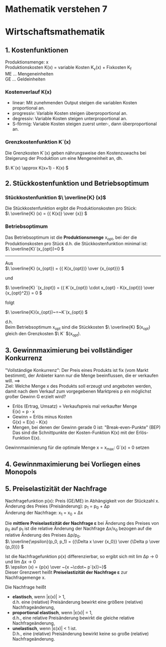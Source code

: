 # Mathematik verstehen 7

# Wirtschaftsmathematik
## 1. Kostenfunktionen
Produktionsmenge: x   
Produktionskosten K(x) = variable Kosten K<sub>v</sub>(x) + Fixkosten K<sub>f</sub>   
ME ... Mengeneinheiten   
GE ... Geldeinheiten   

### Kostenverlauf K(x)
* linear: Mit zunehmenden Output steigen die variablen Kosten proportional an.   
* progressiv: Variable Kosten steigen überproportional an.   
* degressiv: Variable Kosten steigen unterproportional an.   
* S-förmig: Variable Kosten steigen zuerst unter-, dann überproportional an.      

### Grenzkostenfunktion K´(x)
Die Grenzkosten K´(x) geben nährungsweise den Kostenzuwachs bei Steigerung der Produktion um eine Mengeneinheit an, dh.   

$\ K´(x) \approx K(x+1) - K(x) $

## 2. Stückkostenfunktion und Betriebsoptimum
### Stückkostenfunktion $\ \overline{K} (x)$
Die Stückkostenfunktion ergibt die Produktionskosten pro Stück:   
$\ \overline{K} (x) = {{ K(x)} \over {x}} $   

### Betriebsoptimum
Das Betriebsoptimum ist die __Produktionsmenge__ x<sub>opt</sub>, bei der die Produktionskosten pro Stück d.h. die Stückkostenfunktion minimal ist:   
$\ \overline{K}´(x_{opt})=0 $   

---   
Aus   
$\ \overline{K} (x_{opt}) = {{ K(x_{opt})} \over {x_{opt}}} $   

 und   

$\ \overline{K} ´(x_{opt}) = {{ K´(x_{opt}) \cdot x_{opt} - K(x_{opt})} \over {x_{opt}^2}} = 0 $   

 folgt   

$\ \overline{K}(x_{opt})~=~K´(x_{opt}) $

 d.h.   
Beim Betriebsoptimum x<sub>opt</sub> sind die Stückkosten $\ \overline{K} $(x<sub>opt</sub>) gleich den Grenzkosten $\ K´ $(x<sub>opt</sub>).   

## 3. Gewinnmaximierung bei vollständiger Konkurrenz
"Vollständige Konkurrenz": Der Preis eines Produkts ist fix (vom Markt bestimmt), der Anbieter kann nur die Menge beeinflussen, die er verkaufen will. ==>   
Ziel: Welche Menge x des Produkts soll erzeugt und angeboten werden, damit nach dem Verkauf zum vorgegebenen Marktpreis p ein möglichst großer Gewinn G erzielt wird?   

* Erlös (Ertrag, Umsatz) = Verkaufspreis mal verkaufter Menge   
  E(x) = p &sdot; x   
* Gewinn = Erlös minus Kosten   
  G(x) = E(x) - K(x)   
* Mengen, bei denen der Gewinn gerade 0 ist: "Break-even-Punkte" (BEP)   
  Das sind die Schnittpunkte der Kosten-Funktion K(x) mit der Erlös-Funktion E(x).   

Gewinnmaximierung für die optimale Menge x = x<sub>max</sub>: G´(x) = 0 setzen   

## 4. Gewinnmaximierung bei Vorliegen eines Monopols




## 5. Preiselastizität der Nachfrage
Nachfragefunktion p(x): Preis (GE/ME) in Abhängigkeit von der Stückzahl x.   
Änderung des Preies (Preisänderung): p<sub>1</sub> = p<sub>0</sub> + &Delta;p   
Änderung der Nachfrage: x<sub>1</sub> = x<sub>0</sub> + &Delta;x   

Die __mittlere Preiselastizität der Nachfrage &epsilon;__ bei Änderung des Preises von p<sub>0</sub> auf p<sub>1</sub> ist die relative Änderung der Nachfrage &Delta;x/x<sub>0</sub> bezogen auf die relative Änderung des Preises &Delta;p/p<sub>0</sub>.   
$\ \overline{\epsilon}(p_0, p_1) = {{\Delta x \over {x_0}} \over {\Delta p \over {p_0}}} $   

Ist die Nachfragefunktion p(x) differenzierbar, so ergibt sich mit lim &Delta;p -> 0 und lim &Delta;x -> 0   
$\ \epsilon (x) = {p(x) \over ~{x ~\cdot~ p´(x)}~}$   
Dieser Grenzwert heißt __Preiselastizität der Nachfrage &epsilon;__ zur Nachfragemenge x.   

Die Nachfrage heißt   
* __elastisch__, wenn |&epsilon;(x)| > 1,   
  d.h. eine (relative) Preisänderung bewirkt eine größere (relative) Nachfrageänderung,   
* __proportional elastisch__, wenn |&epsilon;(x)| = 1,   
  d.h., eine relative Preisänderung bewirkt die gleiche relative Nachfrageänderung,   
* __unelastisch__, wenn |&epsilon;(x)| < 1 ist.   
  D.h., eine (relative) Preisänderung bewirkt keine so große (relative) Nachfrageänderung.   




